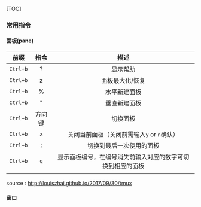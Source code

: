 [TOC]

### 常用指令 

#### 面板(pane)

|   前缀   |  指令  |                            描述                            |
| :------: | :----: | :--------------------------------------------------------: |
| `Ctrl+b` |   ?    |                          显示帮助                          |
| `Ctrl+b` |   z    |                      面板最大化/恢复                       |
| `Ctrl+b` |   %    |                        水平新建面板                        |
| `Ctrl+b` |   "    |                        垂直新建面板                        |
| `Ctrl+b` | 方向键 |                          切换面板                          |
| `Ctrl+b` |  `x`   |         关闭当前面板（关闭前需输入`y` or `n`确认）         |
| `Ctrl+b` |  `;`   |                  切换到最后一次使用的面板                  |
| `Ctrl+b` |  `q`   | 显示面板编号，在编号消失前输入对应的数字可切换到相应的面板 |
|          |        |                                                            |

source : http://louiszhai.github.io/2017/09/30/tmux

#### 窗口

